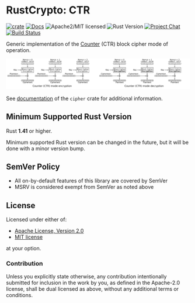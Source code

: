 # RustCrypto: CTR

[![crate][crate-image]][crate-link]
[![Docs][docs-image]][docs-link]
![Apache2/MIT licensed][license-image]
![Rust Version][rustc-image]
[![Project Chat][chat-image]][chat-link]
[![Build Status][build-image]][build-link]

Generic implementation of the [Counter][CTR] (CTR) block cipher mode of operation.

<img src="https://raw.githubusercontent.com/RustCrypto/media/master/img/block-ciphers/modes/ctr_enc.svg" width="50%"><img src="https://raw.githubusercontent.com/RustCrypto/media/master/img/block-ciphers/modes/ctr_dec.svg" width="50%">

See [documentation][cipher-doc] of the `cipher` crate for additional information.

## Minimum Supported Rust Version

Rust **1.41** or higher.

Minimum supported Rust version can be changed in the future, but it will be
done with a minor version bump.

## SemVer Policy

- All on-by-default features of this library are covered by SemVer
- MSRV is considered exempt from SemVer as noted above

## License

Licensed under either of:

 * [Apache License, Version 2.0](http://www.apache.org/licenses/LICENSE-2.0)
 * [MIT license](http://opensource.org/licenses/MIT)

at your option.

### Contribution

Unless you explicitly state otherwise, any contribution intentionally submitted
for inclusion in the work by you, as defined in the Apache-2.0 license, shall be
dual licensed as above, without any additional terms or conditions.

[//]: # (badges)

[crate-image]: https://img.shields.io/crates/v/ctr.svg
[crate-link]: https://crates.io/crates/ctr
[docs-image]: https://docs.rs/ctr/badge.svg
[docs-link]: https://docs.rs/ctr/
[license-image]: https://img.shields.io/badge/license-Apache2.0/MIT-blue.svg
[rustc-image]: https://img.shields.io/badge/rustc-1.41+-blue.svg
[chat-image]: https://img.shields.io/badge/zulip-join_chat-blue.svg
[chat-link]: https://rustcrypto.zulipchat.com/#narrow/stream/260039-block-ciphers
[build-image]: https://github.com/RustCrypto/block-ciphers/workflows/ctr/badge.svg?branch=master&event=push
[build-link]: https://github.com/RustCrypto/block-ciphers/actions?query=workflow%ctr

[//]: # (general links)

[CTR]: https://en.wikipedia.org/wiki/Block_cipher_mode_of_operation#Counter_(CTR)
[cipher-doc]: https://docs.rs/cipher/
